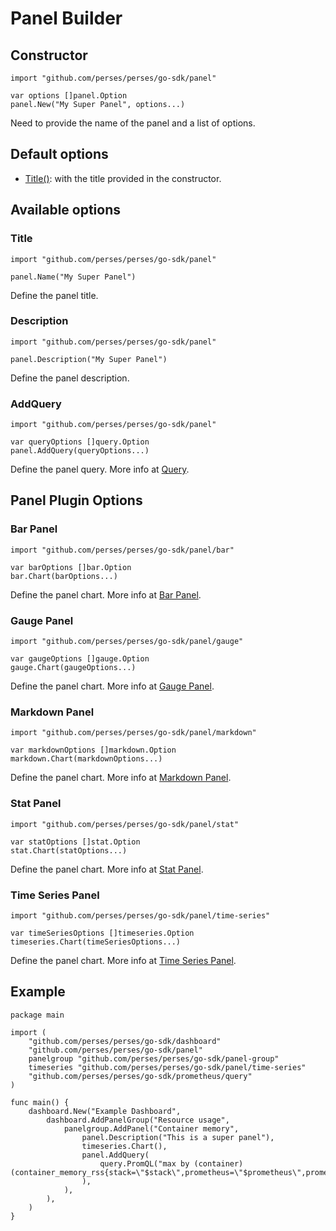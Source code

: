 # Panel Builder

## Constructor

```golang
import "github.com/perses/perses/go-sdk/panel"

var options []panel.Option
panel.New("My Super Panel", options...)
```

Need to provide the name of the panel and a list of options.

## Default options

- [Title()](#title): with the title provided in the constructor.

## Available options

### Title

```golang
import "github.com/perses/perses/go-sdk/panel" 

panel.Name("My Super Panel")
```

Define the panel title.

### Description

```golang
import "github.com/perses/perses/go-sdk/panel" 

panel.Description("My Super Panel")
```

Define the panel description.

### AddQuery

```golang
import "github.com/perses/perses/go-sdk/panel" 

var queryOptions []query.Option
panel.AddQuery(queryOptions...)
```

Define the panel query. More info at [Query](./query.md).

## Panel Plugin Options

### Bar Panel

```golang
import "github.com/perses/perses/go-sdk/panel/bar"

var barOptions []bar.Option
bar.Chart(barOptions...)
```

Define the panel chart. More info at [Bar Panel](./panel/bar.md).

### Gauge Panel

```golang
import "github.com/perses/perses/go-sdk/panel/gauge"

var gaugeOptions []gauge.Option
gauge.Chart(gaugeOptions...)
```

Define the panel chart. More info at [Gauge Panel](./panel/gauge.md).

### Markdown Panel

```golang
import "github.com/perses/perses/go-sdk/panel/markdown"

var markdownOptions []markdown.Option
markdown.Chart(markdownOptions...)
```

Define the panel chart. More info at [Markdown Panel](./panel/markdown.md).

### Stat Panel

```golang
import "github.com/perses/perses/go-sdk/panel/stat"

var statOptions []stat.Option
stat.Chart(statOptions...)
```

Define the panel chart. More info at [Stat Panel](./panel/stat.md).

### Time Series Panel

```golang
import "github.com/perses/perses/go-sdk/panel/time-series"

var timeSeriesOptions []timeseries.Option
timeseries.Chart(timeSeriesOptions...)
```

Define the panel chart. More info at [Time Series Panel](./panel/time-series.md).

## Example

```golang
package main

import (
	"github.com/perses/perses/go-sdk/dashboard"
	"github.com/perses/perses/go-sdk/panel"
	panelgroup "github.com/perses/perses/go-sdk/panel-group"
	timeseries "github.com/perses/perses/go-sdk/panel/time-series"
	"github.com/perses/perses/go-sdk/prometheus/query"
)

func main() {
	dashboard.New("Example Dashboard",
		dashboard.AddPanelGroup("Resource usage",
			panelgroup.AddPanel("Container memory",
				panel.Description("This is a super panel"),
				timeseries.Chart(),
				panel.AddQuery(
					query.PromQL("max by (container) (container_memory_rss{stack=\"$stack\",prometheus=\"$prometheus\",prometheus_namespace=\"$prometheus_namespace\",namespace=\"$namespace\",pod=\"$pod\",container=\"$container\"})"),
				),
			),
		),
	)
}
```
